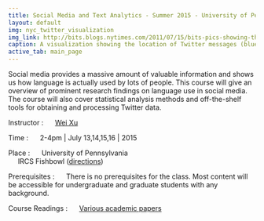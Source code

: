 ```yaml
---
title: Social Media and Text Analytics - Summer 2015 - University of Pennsylvania
layout: default
img: nyc_twitter_visualization
img_link: http://bits.blogs.nytimes.com/2011/07/15/bits-pics-showing-the-location-of-tweets-and-flickr-photos/
caption: A visualization showing the location of Twitter messages (blue) and Flickr photos (orange) in New York City by Eric Fischer
active_tab: main_page 
---
```



Social media provides a massive amount of valuable information and shows us how language is actually used by lots of people. This course will give an overview of prominent research findings on language use in social media. The course will also cover statistical analysis methods and off-the-shelf tools for obtaining and processing Twitter data.


Instructor
: &nbsp;&nbsp;&nbsp;&nbsp; [Wei Xu](http://www.cis.upenn.edu/~xwe/) &nbsp;&nbsp;&nbsp;&nbsp;


Time 
: &nbsp;&nbsp;&nbsp;&nbsp; 2-4pm | July 13,14,15,16 \| 2015 


Place
: &nbsp;&nbsp;&nbsp;&nbsp; University of Pennsylvania <br>
&nbsp;&nbsp;&nbsp;&nbsp;  IRCS Fishbowl \([directions](https://www.ircs.upenn.edu/about/directions-ircs)\)


Prerequisites
: &nbsp;&nbsp;&nbsp;&nbsp; There is no prerequisites for the class. Most content will be accessible for undergraduate and graduate students with any background. 

Course Readings
: &nbsp;&nbsp;&nbsp;&nbsp; [Various academic papers](syllabus.html)


